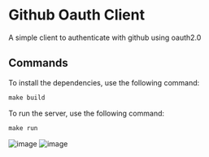 # Github Oauth Client

A simple client to authenticate with github using oauth2.0

## Commands

To install the dependencies, use the following command:

```Makefile
make build
```

To run the server, use the following command:

```Makefile
make run
```

![image](https://github.com/gotestcase/go-test/assets/160969691/dd07bb1e-5c42-4b12-a0cc-f730d475458d)
![image](https://github.com/gotestcase/go-test/assets/160969691/56270dfa-e0a0-409a-903e-5361b583adae)
